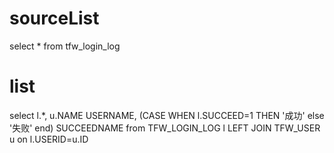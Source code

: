 sourceList
===
select * from tfw_login_log

list
===
select l.*,
	u.NAME USERNAME,
	(CASE WHEN l.SUCCEED=1 THEN '成功' else '失败' end) SUCCEEDNAME 
from 
	TFW_LOGIN_LOG l 
	LEFT JOIN TFW_USER u on l.USERID=u.ID